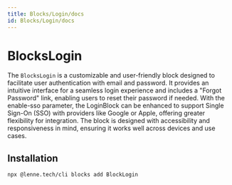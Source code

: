 ```yaml
---
title: Blocks/Login/docs
id: Blocks/Login/docs
---
```


# BlocksLogin

The `BlocksLogin` is a customizable and user-friendly block designed to facilitate user authentication with email and
password. It provides an intuitive interface for a seamless login experience and includes a "Forgot Password" link,
enabling users to reset their password if needed. With the enable-sso parameter, the LoginBlock can be enhanced to
support Single Sign-On (SSO) with providers like Google or Apple, offering greater flexibility for integration. The
block is designed with accessibility and responsiveness in mind, ensuring it works well across devices and use cases.

## Installation

```bash
npx @lenne.tech/cli blocks add BlockLogin
```
